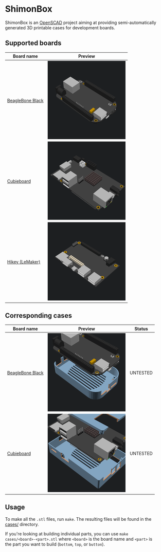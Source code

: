 ShimonBox
=========

ShimonBox is an [OpenSCAD][openscad] project aiming at providing
semi-automatically generated 3D printable cases for development boards.

[openscad]: http://www.openscad.org


Supported boards
----------------

| Board name                                   | Preview                                          |
| -------------------------------------------- | ------------------------------------------------ |
| [BeagleBone Black](boards/bbb.scad)          | ![BeagleBone Black](boards/gif/bbb.gif)          |
| [Cubieboard](boards/cubieboard.scad)         | ![Cubieboard](boards/gif/cubieboard.gif)         |
| [Hikey (LeMaker)](boards/hikey.scad)         | ![Hikey](boards/gif/hikey.gif)                   |


Corresponding cases
-------------------

| Board name                                   | Preview                                          | Status   |
| -------------------------------------------- | ------------------------------------------------ | -------- |
| [BeagleBone Black](cases/bbb.scad)           | ![BeagleBone Black](cases/gif/bbb.gif)           | UNTESTED |
| [Cubieboard](cases/cubieboard.scad)          | ![Cubieboard](cases/gif/cubieboard.gif)          | UNTESTED |


Usage
-----

To make all the `.stl` files, run `make`. The resulting files will be found in
the [cases/](cases) directory.

If you're looking at building individual parts, you can use `make
cases/<board>-<part>.stl` where `<board>` is the board name and `<part>` is the
part you want to build (`bottom`, `top`, or `button`).
